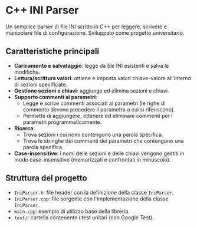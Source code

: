 # C++ INI Parser

Un semplice parser di file INI scritto in C++ per leggere, scrivere e manipolare file di configurazione. Sviluppato come progetto universitario.

## Caratteristiche principali

*   **Caricamento e salvataggio**: legge da file INI esistenti e salva le modifiche.
*   **Lettura/scrittura valori**: ottiene e imposta valori chiave-valore all'interno di sezioni specificate.
*   **Gestione sezioni e chiavi**: aggiunge ed elimina sezioni e chiavi.
*   **Supporto commenti ai parametri**:
    *   Legge e scrive commenti associati ai parametri (le righe di commento devono precedere il parametro a cui si riferiscono).
    *   Permette di aggiungere, ottenere ed eliminare commenti per i parametri programmaticamente.
*   **Ricerca**:
    *   Trova sezioni i cui nomi contengono una parola specifica.
    *   Trova le stringhe dei commenti dei parametri che contengono una parola specifica.
*   **Case-insensitive**: i nomi delle sezioni e delle chiavi vengono gestiti in modo case-insensitive (memorizzati e confrontati in minuscolo).

## Struttura del progetto

*   `IniParser.h`: file header con la definizione della classe `IniParser`.
*   `IniParser.cpp`: file sorgente con l'implementazione della classe `IniParser`.
*   `main.cpp`: esempio di utilizzo base della libreria.
*   `test/`: cartella contenente i test unitari (con Google Test).
